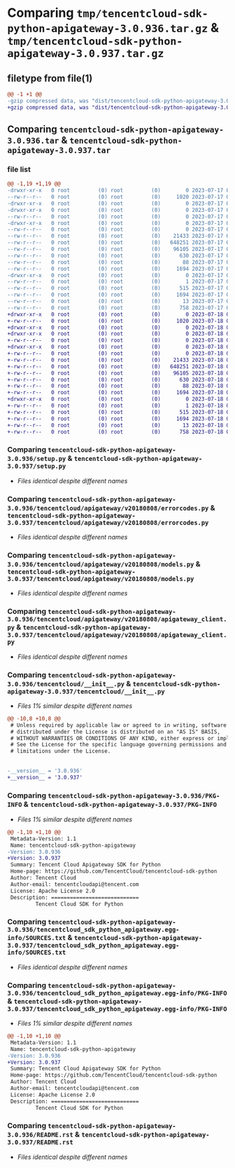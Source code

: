 # Comparing `tmp/tencentcloud-sdk-python-apigateway-3.0.936.tar.gz` & `tmp/tencentcloud-sdk-python-apigateway-3.0.937.tar.gz`

## filetype from file(1)

```diff
@@ -1 +1 @@
-gzip compressed data, was "dist/tencentcloud-sdk-python-apigateway-3.0.936.tar", last modified: Mon Jul 17 00:17:09 2023, max compression
+gzip compressed data, was "dist/tencentcloud-sdk-python-apigateway-3.0.937.tar", last modified: Tue Jul 18 00:16:57 2023, max compression
```

## Comparing `tencentcloud-sdk-python-apigateway-3.0.936.tar` & `tencentcloud-sdk-python-apigateway-3.0.937.tar`

### file list

```diff
@@ -1,19 +1,19 @@
-drwxr-xr-x   0 root         (0) root         (0)        0 2023-07-17 00:17:09.000000 tencentcloud-sdk-python-apigateway-3.0.936/
--rw-r--r--   0 root         (0) root         (0)     1020 2023-07-17 00:17:09.000000 tencentcloud-sdk-python-apigateway-3.0.936/setup.py
-drwxr-xr-x   0 root         (0) root         (0)        0 2023-07-17 00:17:09.000000 tencentcloud-sdk-python-apigateway-3.0.936/tencentcloud/
-drwxr-xr-x   0 root         (0) root         (0)        0 2023-07-17 00:17:09.000000 tencentcloud-sdk-python-apigateway-3.0.936/tencentcloud/apigateway/
--rw-r--r--   0 root         (0) root         (0)        0 2023-07-17 00:17:09.000000 tencentcloud-sdk-python-apigateway-3.0.936/tencentcloud/apigateway/__init__.py
-drwxr-xr-x   0 root         (0) root         (0)        0 2023-07-17 00:17:09.000000 tencentcloud-sdk-python-apigateway-3.0.936/tencentcloud/apigateway/v20180808/
--rw-r--r--   0 root         (0) root         (0)        0 2023-07-17 00:17:09.000000 tencentcloud-sdk-python-apigateway-3.0.936/tencentcloud/apigateway/v20180808/__init__.py
--rw-r--r--   0 root         (0) root         (0)    21433 2023-07-17 00:17:09.000000 tencentcloud-sdk-python-apigateway-3.0.936/tencentcloud/apigateway/v20180808/errorcodes.py
--rw-r--r--   0 root         (0) root         (0)   648251 2023-07-17 00:17:09.000000 tencentcloud-sdk-python-apigateway-3.0.936/tencentcloud/apigateway/v20180808/models.py
--rw-r--r--   0 root         (0) root         (0)    96105 2023-07-17 00:17:09.000000 tencentcloud-sdk-python-apigateway-3.0.936/tencentcloud/apigateway/v20180808/apigateway_client.py
--rw-r--r--   0 root         (0) root         (0)      630 2023-07-17 00:17:09.000000 tencentcloud-sdk-python-apigateway-3.0.936/tencentcloud/__init__.py
--rw-r--r--   0 root         (0) root         (0)       88 2023-07-17 00:17:09.000000 tencentcloud-sdk-python-apigateway-3.0.936/setup.cfg
--rw-r--r--   0 root         (0) root         (0)     1694 2023-07-17 00:17:09.000000 tencentcloud-sdk-python-apigateway-3.0.936/PKG-INFO
-drwxr-xr-x   0 root         (0) root         (0)        0 2023-07-17 00:17:09.000000 tencentcloud-sdk-python-apigateway-3.0.936/tencentcloud_sdk_python_apigateway.egg-info/
--rw-r--r--   0 root         (0) root         (0)        1 2023-07-17 00:17:09.000000 tencentcloud-sdk-python-apigateway-3.0.936/tencentcloud_sdk_python_apigateway.egg-info/dependency_links.txt
--rw-r--r--   0 root         (0) root         (0)      515 2023-07-17 00:17:09.000000 tencentcloud-sdk-python-apigateway-3.0.936/tencentcloud_sdk_python_apigateway.egg-info/SOURCES.txt
--rw-r--r--   0 root         (0) root         (0)     1694 2023-07-17 00:17:09.000000 tencentcloud-sdk-python-apigateway-3.0.936/tencentcloud_sdk_python_apigateway.egg-info/PKG-INFO
--rw-r--r--   0 root         (0) root         (0)       13 2023-07-17 00:17:09.000000 tencentcloud-sdk-python-apigateway-3.0.936/tencentcloud_sdk_python_apigateway.egg-info/top_level.txt
--rw-r--r--   0 root         (0) root         (0)      758 2023-07-17 00:17:09.000000 tencentcloud-sdk-python-apigateway-3.0.936/README.rst
+drwxr-xr-x   0 root         (0) root         (0)        0 2023-07-18 00:16:57.000000 tencentcloud-sdk-python-apigateway-3.0.937/
+-rw-r--r--   0 root         (0) root         (0)     1020 2023-07-18 00:16:57.000000 tencentcloud-sdk-python-apigateway-3.0.937/setup.py
+drwxr-xr-x   0 root         (0) root         (0)        0 2023-07-18 00:16:57.000000 tencentcloud-sdk-python-apigateway-3.0.937/tencentcloud/
+drwxr-xr-x   0 root         (0) root         (0)        0 2023-07-18 00:16:57.000000 tencentcloud-sdk-python-apigateway-3.0.937/tencentcloud/apigateway/
+-rw-r--r--   0 root         (0) root         (0)        0 2023-07-18 00:16:57.000000 tencentcloud-sdk-python-apigateway-3.0.937/tencentcloud/apigateway/__init__.py
+drwxr-xr-x   0 root         (0) root         (0)        0 2023-07-18 00:16:57.000000 tencentcloud-sdk-python-apigateway-3.0.937/tencentcloud/apigateway/v20180808/
+-rw-r--r--   0 root         (0) root         (0)        0 2023-07-18 00:16:57.000000 tencentcloud-sdk-python-apigateway-3.0.937/tencentcloud/apigateway/v20180808/__init__.py
+-rw-r--r--   0 root         (0) root         (0)    21433 2023-07-18 00:16:57.000000 tencentcloud-sdk-python-apigateway-3.0.937/tencentcloud/apigateway/v20180808/errorcodes.py
+-rw-r--r--   0 root         (0) root         (0)   648251 2023-07-18 00:16:57.000000 tencentcloud-sdk-python-apigateway-3.0.937/tencentcloud/apigateway/v20180808/models.py
+-rw-r--r--   0 root         (0) root         (0)    96105 2023-07-18 00:16:57.000000 tencentcloud-sdk-python-apigateway-3.0.937/tencentcloud/apigateway/v20180808/apigateway_client.py
+-rw-r--r--   0 root         (0) root         (0)      630 2023-07-18 00:16:57.000000 tencentcloud-sdk-python-apigateway-3.0.937/tencentcloud/__init__.py
+-rw-r--r--   0 root         (0) root         (0)       88 2023-07-18 00:16:57.000000 tencentcloud-sdk-python-apigateway-3.0.937/setup.cfg
+-rw-r--r--   0 root         (0) root         (0)     1694 2023-07-18 00:16:57.000000 tencentcloud-sdk-python-apigateway-3.0.937/PKG-INFO
+drwxr-xr-x   0 root         (0) root         (0)        0 2023-07-18 00:16:57.000000 tencentcloud-sdk-python-apigateway-3.0.937/tencentcloud_sdk_python_apigateway.egg-info/
+-rw-r--r--   0 root         (0) root         (0)        1 2023-07-18 00:16:57.000000 tencentcloud-sdk-python-apigateway-3.0.937/tencentcloud_sdk_python_apigateway.egg-info/dependency_links.txt
+-rw-r--r--   0 root         (0) root         (0)      515 2023-07-18 00:16:57.000000 tencentcloud-sdk-python-apigateway-3.0.937/tencentcloud_sdk_python_apigateway.egg-info/SOURCES.txt
+-rw-r--r--   0 root         (0) root         (0)     1694 2023-07-18 00:16:57.000000 tencentcloud-sdk-python-apigateway-3.0.937/tencentcloud_sdk_python_apigateway.egg-info/PKG-INFO
+-rw-r--r--   0 root         (0) root         (0)       13 2023-07-18 00:16:57.000000 tencentcloud-sdk-python-apigateway-3.0.937/tencentcloud_sdk_python_apigateway.egg-info/top_level.txt
+-rw-r--r--   0 root         (0) root         (0)      758 2023-07-18 00:16:57.000000 tencentcloud-sdk-python-apigateway-3.0.937/README.rst
```

### Comparing `tencentcloud-sdk-python-apigateway-3.0.936/setup.py` & `tencentcloud-sdk-python-apigateway-3.0.937/setup.py`

 * *Files identical despite different names*

### Comparing `tencentcloud-sdk-python-apigateway-3.0.936/tencentcloud/apigateway/v20180808/errorcodes.py` & `tencentcloud-sdk-python-apigateway-3.0.937/tencentcloud/apigateway/v20180808/errorcodes.py`

 * *Files identical despite different names*

### Comparing `tencentcloud-sdk-python-apigateway-3.0.936/tencentcloud/apigateway/v20180808/models.py` & `tencentcloud-sdk-python-apigateway-3.0.937/tencentcloud/apigateway/v20180808/models.py`

 * *Files identical despite different names*

### Comparing `tencentcloud-sdk-python-apigateway-3.0.936/tencentcloud/apigateway/v20180808/apigateway_client.py` & `tencentcloud-sdk-python-apigateway-3.0.937/tencentcloud/apigateway/v20180808/apigateway_client.py`

 * *Files identical despite different names*

### Comparing `tencentcloud-sdk-python-apigateway-3.0.936/tencentcloud/__init__.py` & `tencentcloud-sdk-python-apigateway-3.0.937/tencentcloud/__init__.py`

 * *Files 1% similar despite different names*

```diff
@@ -10,8 +10,8 @@
 # Unless required by applicable law or agreed to in writing, software
 # distributed under the License is distributed on an "AS IS" BASIS,
 # WITHOUT WARRANTIES OR CONDITIONS OF ANY KIND, either express or implied.
 # See the License for the specific language governing permissions and
 # limitations under the License.
 
 
-__version__ = '3.0.936'
+__version__ = '3.0.937'
```

### Comparing `tencentcloud-sdk-python-apigateway-3.0.936/PKG-INFO` & `tencentcloud-sdk-python-apigateway-3.0.937/PKG-INFO`

 * *Files 1% similar despite different names*

```diff
@@ -1,10 +1,10 @@
 Metadata-Version: 1.1
 Name: tencentcloud-sdk-python-apigateway
-Version: 3.0.936
+Version: 3.0.937
 Summary: Tencent Cloud Apigateway SDK for Python
 Home-page: https://github.com/TencentCloud/tencentcloud-sdk-python
 Author: Tencent Cloud
 Author-email: tencentcloudapi@tencent.com
 License: Apache License 2.0
 Description: ============================
         Tencent Cloud SDK for Python
```

### Comparing `tencentcloud-sdk-python-apigateway-3.0.936/tencentcloud_sdk_python_apigateway.egg-info/SOURCES.txt` & `tencentcloud-sdk-python-apigateway-3.0.937/tencentcloud_sdk_python_apigateway.egg-info/SOURCES.txt`

 * *Files identical despite different names*

### Comparing `tencentcloud-sdk-python-apigateway-3.0.936/tencentcloud_sdk_python_apigateway.egg-info/PKG-INFO` & `tencentcloud-sdk-python-apigateway-3.0.937/tencentcloud_sdk_python_apigateway.egg-info/PKG-INFO`

 * *Files 1% similar despite different names*

```diff
@@ -1,10 +1,10 @@
 Metadata-Version: 1.1
 Name: tencentcloud-sdk-python-apigateway
-Version: 3.0.936
+Version: 3.0.937
 Summary: Tencent Cloud Apigateway SDK for Python
 Home-page: https://github.com/TencentCloud/tencentcloud-sdk-python
 Author: Tencent Cloud
 Author-email: tencentcloudapi@tencent.com
 License: Apache License 2.0
 Description: ============================
         Tencent Cloud SDK for Python
```

### Comparing `tencentcloud-sdk-python-apigateway-3.0.936/README.rst` & `tencentcloud-sdk-python-apigateway-3.0.937/README.rst`

 * *Files identical despite different names*

